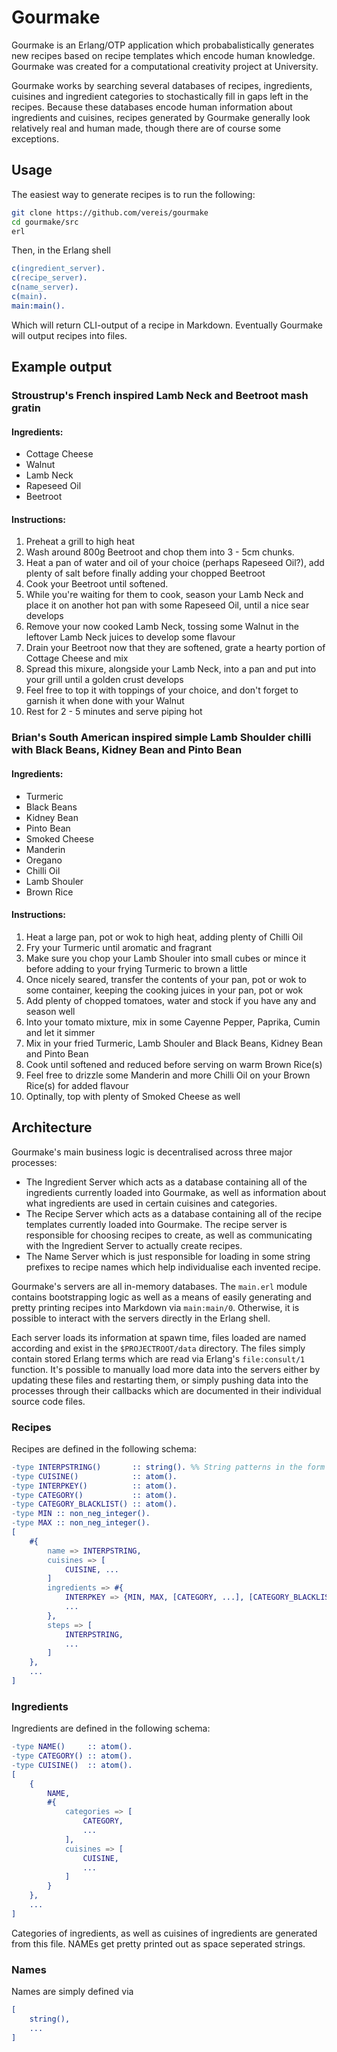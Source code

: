 # Gourmake
Gourmake is an Erlang/OTP application which probabalistically generates new recipes based on recipe templates which encode human knowledge. Gourmake was created for a computational creativity project at University.

Gourmake works by searching several databases of recipes, ingredients, cuisines and ingredient categories to stochastically fill in gaps left in the recipes. Because these databases encode human information about ingredients and cuisines, recipes generated by Gourmake generally look relatively real and human made, though there are of course some exceptions.

## Usage
The easiest way to generate recipes is to run the following:
```sh
git clone https://github.com/vereis/gourmake
cd gourmake/src
erl
```

Then, in the Erlang shell
```erlang
c(ingredient_server).
c(recipe_server).
c(name_server).
c(main).
main:main().
```

Which will return CLI-output of a recipe in Markdown. Eventually Gourmake will output recipes into files.

## Example output
### Stroustrup's French inspired Lamb Neck and Beetroot mash gratin
#### Ingredients:
- Cottage Cheese
- Walnut
- Lamb Neck
- Rapeseed Oil
- Beetroot
#### Instructions:
1) Preheat a grill to high heat
2) Wash around 800g Beetroot and chop them into 3 - 5cm chunks.
3) Heat a pan of water and oil of your choice (perhaps Rapeseed Oil?), add plenty of salt before finally adding your chopped Beetroot
4) Cook your Beetroot until softened.
5) While you're waiting for them to cook, season your Lamb Neck and place it on another hot pan with some Rapeseed Oil, until a nice sear develops
6) Remove your now cooked Lamb Neck, tossing some Walnut in the leftover Lamb Neck juices to develop some flavour
7) Drain your Beetroot now that they are softened, grate a hearty portion of Cottage Cheese and mix
8) Spread this mixure, alongside your Lamb Neck, into a pan and put into your grill until a golden crust develops
9) Feel free to top it with toppings of your choice, and don't forget to garnish it when done with your Walnut
10) Rest for 2 - 5 minutes and serve piping hot

### Brian's South American inspired simple Lamb Shoulder chilli with Black Beans, Kidney Bean and Pinto Bean
#### Ingredients:
- Turmeric
- Black Beans
- Kidney Bean
- Pinto Bean
- Smoked Cheese
- Manderin
- Oregano
- Chilli Oil
- Lamb Shouler
- Brown Rice
#### Instructions:
1) Heat a large pan, pot or wok to high heat, adding plenty of Chilli Oil
2) Fry your Turmeric until aromatic and fragrant
3) Make sure you chop your Lamb Shouler into small cubes or mince it before adding to your frying Turmeric to brown a little
4) Once nicely seared, transfer the contents of your pan, pot or wok to some container, keeping the cooking juices in your pan, pot or wok 
5) Add plenty of chopped tomatoes, water and stock if you have any and season well
6) Into your tomato mixture, mix in some Cayenne Pepper, Paprika, Cumin and let it simmer
7) Mix in your fried Turmeric, Lamb Shouler and Black Beans, Kidney Bean and Pinto Bean
8) Cook until softened and reduced before serving on warm Brown Rice(s)
9) Feel free to drizzle some Manderin and more Chilli Oil on your Brown Rice(s) for added flavour
10) Optinally, top with plenty of Smoked Cheese as well

## Architecture
Gourmake's main business logic is decentralised across three major processes: 
- The Ingredient Server which acts as a database containing all of the ingredients currently loaded into Gourmake, as well as information about what ingredients are used in certain cuisines and categories.
- The Recipe Server which acts as a database containing all of the recipe templates currently loaded into Gourmake. The recipe server is responsible for choosing recipes to create, as well as communicating with the Ingredient Server to actually create recipes.
- The Name Server which is just responsible for loading in some string prefixes to recipe names which help individualise each invented recipe.

Gourmake's servers are all in-memory databases. The ```main.erl``` module contains bootstrapping logic as well as a means of easily generating and pretty printing recipes into Markdown via ```main:main/0```. Otherwise, it is possible to interact with the servers directly in the Erlang shell.

Each server loads its information at spawn time, files loaded are named according and exist in the ```$PROJECTROOT/data``` directory. The files simply contain stored Erlang terms which are read via Erlang's ```file:consult/1``` function. It's possible to manually load more data into the servers either by updating these files and restarting them, or simply pushing data into the processes through their callbacks which are documented in their individual source code files.

### Recipes
Recipes are defined in the following schema:
```erlang
-type INTERPSTRING()       :: string(). %% String patterns in the form ~INTERPKEY are interpolated
-type CUISINE()            :: atom().
-type INTERPKEY()          :: atom().
-type CATEGORY()           :: atom().
-type CATEGORY_BLACKLIST() :: atom().
-type MIN :: non_neg_integer().
-type MAX :: non_neg_integer().
[
    #{
        name => INTERPSTRING,
        cuisines => [
            CUISINE, ...
        ]
        ingredients => #{
            INTERPKEY => {MIN, MAX, [CATEGORY, ...], [CATEGORY_BLACKLIST, ...]},
            ...
        },
        steps => [
            INTERPSTRING,
            ...
        ]
    },
    ...
]
```

### Ingredients
Ingredients are defined in the following schema:
```erlang
-type NAME()     :: atom().
-type CATEGORY() :: atom().
-type CUISINE()  :: atom().
[
    {
        NAME,
        #{
            categories => [
                CATEGORY,
                ...
            ],
            cuisines => [
                CUISINE,
                ...
            ]
        }
    },
    ...
]
```
Categories of ingredients, as well as cuisines of ingredients are generated from this file. NAMEs get pretty printed out as space seperated strings.

### Names
Names are simply defined via
```erlang
[
    string(),
    ...
]
```
